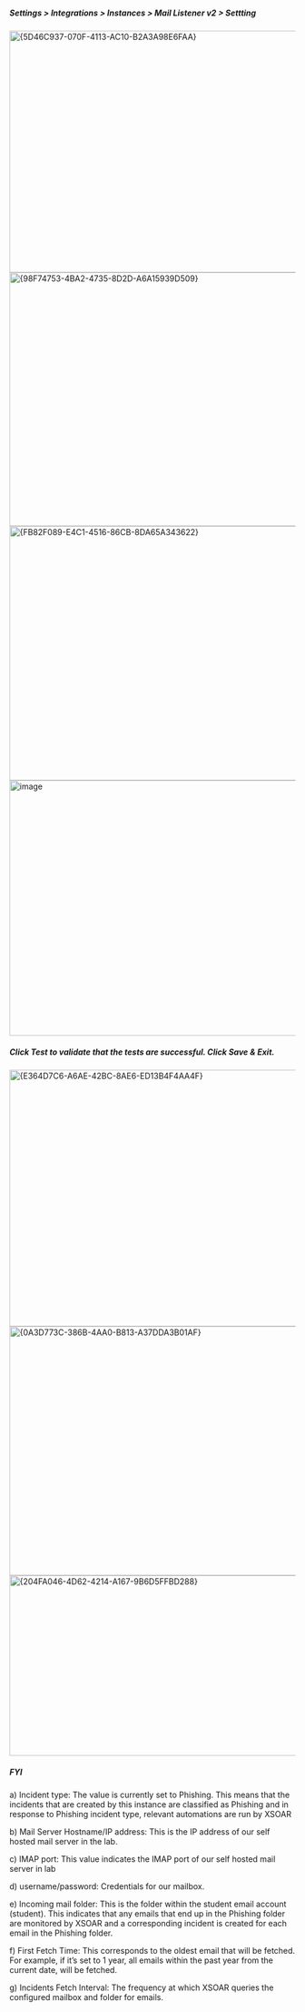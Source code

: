 ##### Settings > Integrations > Instances > Mail Listener v2 > Settting
<img width="869" height="425" alt="{5D46C937-070F-4113-AC10-B2A3A98E6FAA}" src="https://github.com/user-attachments/assets/abfe3285-016b-4faa-9b74-d131d6782ac7" />

<img width="754" height="446" alt="{98F74753-4BA2-4735-8D2D-A6A15939D509}" src="https://github.com/user-attachments/assets/f2f5831d-3e0f-4ca5-bd8b-c9fd0f5da2bf" />

<img width="754" height="447" alt="{FB82F089-E4C1-4516-86CB-8DA65A343622}" src="https://github.com/user-attachments/assets/00270cbb-bc55-4212-8da2-8593182cbdc9" />

<img width="754" height="449" alt="image" src="https://github.com/user-attachments/assets/65d911c7-4dda-4606-b426-7a501d108f64" />


##### Click Test to validate that the tests are successful. Click Save & Exit.  
<img width="755" height="451" alt="{E364D7C6-A6AE-42BC-8AE6-ED13B4F4AA4F}" src="https://github.com/user-attachments/assets/5dfcd0ee-6638-4a52-8d53-386fdb7127e4" />
<img width="633" height="438" alt="{0A3D773C-386B-4AA0-B813-A37DDA3B01AF}" src="https://github.com/user-attachments/assets/6fdae56b-a8e4-4830-bff0-ddf71c99e6c0" />
<img width="894" height="317" alt="{204FA046-4D62-4214-A167-9B6D5FFBD288}" src="https://github.com/user-attachments/assets/8a4bb18e-b23a-4340-aec3-73f22016ce67" />




##### FYI
a) Incident type: The value is currently set to Phishing. This means that the incidents that are created by this instance are classified as Phishing and in response to Phishing incident type, relevant automations are run by XSOAR  

b) Mail Server Hostname/IP address: This is the IP address of our self hosted mail server in the lab.  

c) IMAP port: This value indicates the IMAP port of our self hosted mail server in lab  

d) username/password: Credentials for our mailbox.  

e) Incoming mail folder: This is the folder within the student email account (student). This indicates that any emails that end up in the Phishing folder are monitored by XSOAR and a corresponding incident is created for each email in the Phishing folder.  

f) First Fetch Time: This corresponds to the oldest email that will be fetched. For example, if it’s set to 1 year, all emails within the past year from the current date, will be fetched.  

g) Incidents Fetch Interval: The frequency at which XSOAR queries the configured mailbox and folder for emails.  
